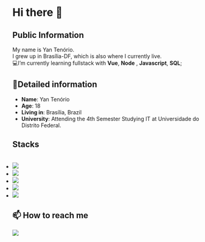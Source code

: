 #  Hi there 👋
## Public Information

My name is Yan Tenório.    
I grew up in Brasília-DF,
which is also where  I currently live.  
💻I’m currently learning fullstack with **Vue**, **Node** , **Javascript**, **SQL**;

## 📖Detailed information
-   **Name**: Yan Tenório
-   **Age**: 18
-   **Living in**: Brasília, Brazil
-   **University**: Attending  the 4th Semester Studying  IT  at Universidade do Distrito Federal.
<h2>Stacks</h2>
  <ul style="display:inline">
  <li><a><img src="https://img.shields.io/badge/JavaScript-323330?style=for-the-badge&logo=javascript&logoColor=F7DF1E"></a></li>
  <li><a><img src="https://img.shields.io/badge/MySQL-005C84?style=for-the-badge&logo=mysql&logoColor=white"></a></li>
  <li><a><img src="https://img.shields.io/badge/Node.js-339933?style=for-the-badge&logo=nodedotjs&logoColor=white"></a></li>
  <li><a><img src="https://img.shields.io/badge/HTML5-E34F26?style=for-the-badge&logo=html5&logoColor=white"></a></li>
  <li><a><img src="https://img.shields.io/badge/CSS3-1572B6?style=for-the-badge&logo=css3&logoColor=white"></a></li>
  </ul>
<h2>📫 How to reach me</h2>
<a href="https://www.linkedin.com/in/yan-tenorio-20aa951b8/"><img src="https://img.shields.io/badge/LinkedIn-0077B5?style=for-the-badge&logo=linkedin&logoColor=white"></a>

